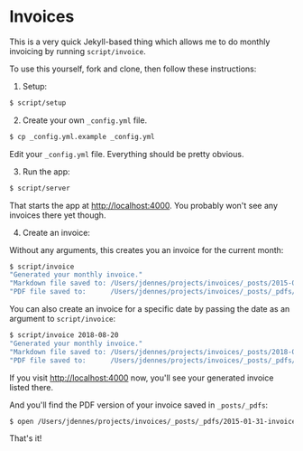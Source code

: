 # Invoices

This is a very quick Jekyll-based thing which allows me to do monthly invoicing by running `script/invoice`.

To use this yourself, fork and clone, then follow these instructions:

1. Setup:

  ```sh
  $ script/setup
  ```

2. Create your own `_config.yml` file.

  ```sh
  $ cp _config.yml.example _config.yml
  ```

  Edit your `_config.yml` file. Everything should be pretty obvious.

3. Run the app:

  ```sh
  $ script/server
  ```

  That starts the app at [http://localhost:4000](http://localhost:4000). You probably won't see any invoices there yet though.

4. Create an invoice:

  Without any arguments, this creates you an invoice for the current month:

  ```sh
  $ script/invoice
  "Generated your monthly invoice."
  "Markdown file saved to: /Users/jdennes/projects/invoices/_posts/2015-01-31-invoice.markdown"
  "PDF file saved to:      /Users/jdennes/projects/invoices/_posts/_pdfs/2015-01-31-invoice.pdf"
  ```

  You can also create an invoice for a specific date by passing the date as an argument to `script/invoice`:

  ```sh
  $ script/invoice 2018-08-20
  "Generated your monthly invoice."
  "Markdown file saved to: /Users/jdennes/projects/invoices/_posts/2018-08-20-invoice.markdown"
  "PDF file saved to:      /Users/jdennes/projects/invoices/_posts/_pdfs/2018-08-20-invoice.pdf"
  ```

  If you visit [http://localhost:4000](http://localhost:4000) now, you'll see your generated invoice listed there.

  And you'll find the PDF version of your invoice saved in `_posts/_pdfs`:

  ```sh
  $ open /Users/jdennes/projects/invoices/_posts/_pdfs/2015-01-31-invoice.pdf
  ```

That's it!
